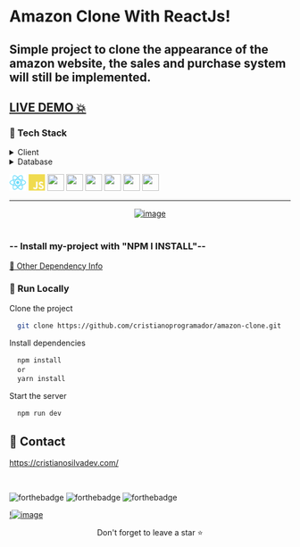 # Amazon Clone With ReactJs!

## Simple project to clone the appearance of the amazon website, the sales and purchase system will still be implemented.

## <a href="https://amazon-clone-7mvejatmn-cristianoprogramador.vercel.app/" target="_blank">LIVE DEMO 💥</a>

### :space_invader: Tech Stack

<details>
  <summary>Client</summary>
  <ul>
    <li><a href="https://#/">Javascript</a></li>
    <li><a href="https://reactjs.org/">React.js</a></li>
  </ul>
</details>

<details>
<summary>Database</summary>
  <ul>
    <li><a href="https://#/">Javascript</a></li>
  </ul>
</details>

<a href="#"><img src="https://raw.githubusercontent.com/devicons/devicon/master/icons/react/react-original.svg" alt="" width="30" height="30" /></a>
<a href="#"><img src="https://raw.githubusercontent.com/devicons/devicon/master/icons/javascript/javascript-plain.svg" alt="Google" width="30" height="30" /></a>
<a href="#"><img src="https://user-images.githubusercontent.com/99184393/177784219-cab3eb2f-bc21-4c09-ab9e-dd7272605ca5.png" alt="" width="30" height="30" /></a>
<a href="#"><img src="https://user-images.githubusercontent.com/99184393/177784603-d69e9d02-721a-4bce-b9b3-949165d2edeb.png" alt="" width="30" height="30" /></a>
<a href="#"><img src="https://raw.githubusercontent.com/atulmy/oauth/master/web/public/images/social/instagram.svg" alt="" width="30" height="30" /></a>
<a href="#"><img src="https://raw.githubusercontent.com/atulmy/oauth/master/web/public/images/social/google.svg" alt="" width="30" height="30" /></a>
<a href="#"><img src="https://raw.githubusercontent.com/atulmy/oauth/master/web/public/images/tech/github.svg" alt="" width="30" height="30" /></a>
<a href="#"><img src="https://user-images.githubusercontent.com/99184393/179383376-874f547c-4e6f-4826-850e-706b009e7e2b.png" alt="" width="30" height="30" /></a>
<br>

<hr />

<div align="center">
<a href="https://amazon-clone-7mvejatmn-cristianoprogramador.vercel.app"><img  src='https://user-images.githubusercontent.com/102186472/191351843-f5a37283-1800-4d0f-a0cb-517b3f9f7ba1.png' alt='image'/></a>
</div>

<br />


### -- Install my-project with "NPM I INSTALL"--

<a href="https://github.com/cristianoprogramador/amazon-clone/blob/main/package.json" target="_blank">🔶 Other Dependency Info</a>

<!-- Run Locally -->
### :running: Run Locally

Clone the project

```bash
  git clone https://github.com/cristianoprogramador/amazon-clone.git
```

Install dependencies

```bash
  npm install
  or
  yarn install
```
Start the server

```bash
  npm run dev
```


## :handshake: Contact

https://cristianosilvadev.com/


<br />

![forthebadge](https://forthebadge.com/images/badges/built-with-love.svg)
![forthebadge](https://forthebadge.com/images/badges/for-you.svg)
![forthebadge](https://forthebadge.com/images/badges/powered-by-coffee.svg)
<br />

<a href="https://amazon-clone-7mvejatmn-cristianoprogramador.vercel.app" target="_blank">!![image](https://user-images.githubusercontent.com/102186472/191353023-5066924b-7506-416b-9f69-2c17f8f9cfbb.png)</a>
<div align="center">Don't forget to leave a star ⭐️</div>

